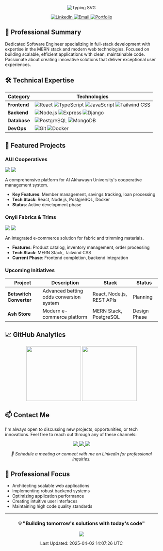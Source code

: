 <div align="center">
   <img src="https://readme-typing-svg.herokuapp.com?font=Fira+Code&weight=500&size=30&pause=1000&color=DEB587&center=true&vCenter=true&width=435&lines=Charles+Ukachi;Software+Engineer;Full-Stack+Developer" alt="Typing SVG" />
 </div>
 
 <p align="center">
   <a href="https://www.linkedin.com/in/chuka-ukachi-70b525262">
     <img src="https://img.shields.io/badge/-LinkedIn-0077B5?style=for-the-badge&logo=linkedin&logoColor=white" alt="LinkedIn"/>
   </a>
   <a href="mailto:ukcharlies@gmail.com">
     <img src="https://img.shields.io/badge/-Email-D14836?style=for-the-badge&logo=gmail&logoColor=white" alt="Email"/>
   </a>
   <a href="http://ukcharlies.github.io/personal-portfolio/">
     <img src="https://img.shields.io/badge/-Portfolio-000000?style=for-the-badge&logo=About.me&logoColor=white" alt="Portfolio"/>
   </a>
 </p>
 
 ## 💼 Professional Summary
 
 Dedicated Software Engineer specializing in full-stack development with expertise in the MERN stack and modern web technologies. Focused on building scalable, efficient applications with clean, maintainable code. Passionate about creating innovative solutions that deliver exceptional user experiences.
 
 ## 🛠️ Technical Expertise
 
 <div align="center">
 
 | Category | Technologies |
 |----------|-------------|
 | **Frontend** | ![React](https://img.shields.io/badge/React-20232A?style=flat&logo=react&logoColor=61DAFB) ![TypeScript](https://img.shields.io/badge/TypeScript-007ACC?style=flat&logo=typescript&logoColor=white) ![JavaScript](https://img.shields.io/badge/JavaScript-F7DF1E?style=flat&logo=javascript&logoColor=black) ![Tailwind CSS](https://img.shields.io/badge/Tailwind_CSS-38B2AC?style=flat&logo=tailwind-css&logoColor=white) |
 | **Backend** | ![Node.js](https://img.shields.io/badge/Node.js-339933?style=flat&logo=nodedotjs&logoColor=white) ![Express](https://img.shields.io/badge/Express-000000?style=flat&logo=express&logoColor=white) ![Django](https://img.shields.io/badge/Django-092E20?style=flat&logo=django&logoColor=white) |
 | **Database** | ![PostgreSQL](https://img.shields.io/badge/PostgreSQL-316192?style=flat&logo=postgresql&logoColor=white) ![MongoDB](https://img.shields.io/badge/MongoDB-4EA94B?style=flat&logo=mongodb&logoColor=white) |
 | **DevOps** | ![Git](https://img.shields.io/badge/Git-F05032?style=flat&logo=git&logoColor=white) ![Docker](https://img.shields.io/badge/Docker-2496ED?style=flat&logo=docker&logoColor=white) |
 
 </div>
 
 ## 🌟 Featured Projects
 
 ### AUI Cooperatives
 <img src="https://img.shields.io/badge/Status-In_Development-blue?style=flat-square"/> <img src="https://img.shields.io/badge/Type-Enterprise-orange?style=flat-square"/>
 
 A comprehensive platform for Al Akhawayn University's cooperative management system.
 - **Key Features**: Member management, savings tracking, loan processing
 - **Tech Stack**: React, Node.js, PostgreSQL, Docker
 - **Status**: Active development phase
 
 ### Onyii Fabrics & Trims
 <img src="https://img.shields.io/badge/Status-Ongoing-yellow?style=flat-square"/> <img src="https://img.shields.io/badge/Type-E--Commerce-green?style=flat-square"/>
 
 An integrated e-commerce solution for fabric and trimming materials.
 - **Features**: Product catalog, inventory management, order processing
 - **Tech Stack**: MERN Stack, Tailwind CSS
 - **Current Phase**: Frontend completion, backend integration
 
 ### Upcoming Initiatives
 
 | Project | Description | Stack | Status |
 |---------|-------------|-------|---------|
 | **Betswitch Converter** | Advanced betting odds conversion system | React, Node.js, REST APIs | Planning |
 | **Ash Store** | Modern e-commerce platform | MERN Stack, PostgreSQL | Design Phase |
 
 ## 📈 GitHub Analytics
 
 <div align="center">
   <img height="180em" src="https://github-readme-stats.vercel.app/api?username=ukcharlies&show_icons=true&theme=github_dark&hide_border=true&count_private=true"/>
   <img height="180em" src="https://github-readme-stats.vercel.app/api/top-langs/?username=ukcharlies&layout=compact&theme=github_dark&hide_border=true"/>
 </div>
 
 ## 📫 Contact Me
 
 I'm always open to discussing new projects, opportunities, or tech innovations. Feel free to reach out through any of these channels:
 
 <div align="center">
   <a href="https://www.linkedin.com/in/chuka-ukachi-70b525262">
     <img src="https://img.shields.io/badge/LinkedIn-Chuka_Ukachi-0077B5?style=for-the-badge&logo=linkedin&logoColor=white"/>
   </a>
   <a href="mailto:ukcharlies@gmail.com">
     <img src="https://img.shields.io/badge/Email-ukcharlies@gmail.com-D14836?style=for-the-badge&logo=gmail&logoColor=white"/>
   </a>
   <a href="http://ukcharlies.github.io/personal-portfolio/">
     <img src="https://img.shields.io/badge/Portfolio-Visit_My_Website-4285F4?style=for-the-badge&logo=google-chrome&logoColor=white"/>
   </a>
 </div>
 
 <p align="center">
   <i>💬 Schedule a meeting or connect with me on LinkedIn for professional inquiries.</i>
 </p>
 
 ## 🎯 Professional Focus
 
 - Architecting scalable web applications
 - Implementing robust backend systems
 - Optimizing application performance
 - Creating intuitive user interfaces
 - Maintaining high code quality standards
 
 <div align="center">
 
 ---
 
 ### 💡 "Building tomorrow's solutions with today's code"
 
 <img src="https://komarev.com/ghpvc/?username=ukcharlies&color=blue&style=flat-square&label=Profile+Views"/>
 
 <p align="center">Last Updated: 2025-04-02 14:07:26 UTC</p>
 
 </div>
